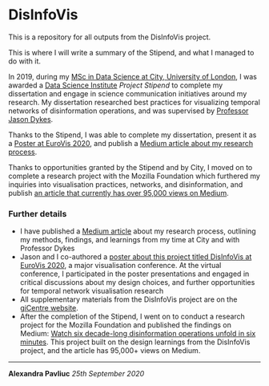 # DisInfoVis

This is a repository for all outputs from the DisInfoVis project.

This is where I will write a summary of the Stipend, and what I managed to do with it.

In 2019, during my [MSc in Data Science at City, University of London](https://www.city.ac.uk/study/courses/postgraduate/data-science-msc), I was awarded a [Data Science Institute](https://www.city-data-science-institute.com) _Project Stipend_ to complete my dissertation and engage in science communication initiatives around my research. My dissertation researched best practices for visualizing temporal networks of disinformation operations, and was supervised by [Professor Jason Dykes](https://www.gicentre.net/jsndyks/). 

Thanks to the Stipend, I was able to complete my dissertation, present it as a [Poster at EuroVis 2020](https://weber.itn.liu.se/~marfa45/egev2020/postersevent.html), and publish a [Medium article about my research process](link...).

Thanks to opportunities granted by the Stipend and by City, I moved on to complete a research project with the Mozilla Foundation which furthered my inquiries into visualisation practices, networks, and disinformation, and publish [an article that currently has over 95,000 views on Medium](https://medium.com/swlh/watch-six-decade-long-disinformation-operations-unfold-in-six-minutes-5f69a7e75fb3).

### Further details


- I have published a [Medium article](link...) about my research process, outlining my methods, findings, and learnings from my time at City and with Professor Dykes
- Jason and I co-authored a [poster about this project titled DisInfoVis at EuroVis 2020](https://diglib.eg.org/handle/10.2312/eurp20201118), a major visualisation conference. At the virtual conference, I participated in the poster presentations and engaged in critical discussions about my design choices, and further opportunities for temporal network visualisation research
- All supplementary materials from the DisInfoVis project are on the [giCentre website](https://www.gicentre.net/disinfovis).
- After the completion of the Stipend, I went on to conduct a research project for the Mozilla Foundation and published the findings on Medium: [Watch six decade-long disinformation operations unfold in six minutes](https://medium.com/swlh/watch-six-decade-long-disinformation-operations-unfold-in-six-minutes-5f69a7e75fb3). This project built on the design learnings from the DisInfoVis project, and the article has 95,000+ views on Medium.

---

**Alexandra Pavliuc**
_25th September 2020_
